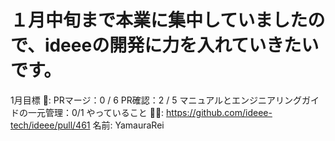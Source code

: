 # １月中旬まで本業に集中していましたので、ideeeの開発に力を入れていきたいです。

1月目標 🚀: PRマージ：0 / 6
PR確認：2 / 5
マニュアルとエンジニアリングガイドの一元管理：0/1
やっていること 🏃‍♂️: https://github.com/ideee-tech/ideee/pull/461
名前: YamauraRei
